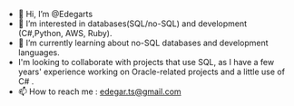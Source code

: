 - 👋 Hi, I’m @Edegarts
- 👀 I’m interested in databases(SQL/no-SQL) and development (C#,Python, AWS, Ruby).
- 🌱 I’m currently learning about  no-SQL databases and  development languages.
- I'm looking to collaborate with projects that use SQL, as I have a few years' experience working on Oracle-related projects and a little use of C# .
- 📫 How to reach me : edegar.ts@gmail.com

<!---
Edegarts/Edegarts is a ✨ special ✨ repository because its `README.md` (this file) appears on your GitHub profile.
You can click the Preview link to take a look at your changes.
--->
